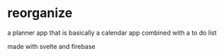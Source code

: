 # reorganize

a planner app that is basically a calendar app combined with a to do list

made with svelte and firebase
